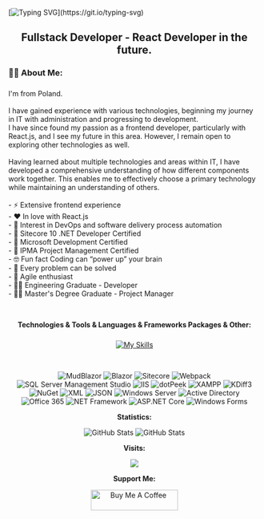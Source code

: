[![Typing SVG](https://readme-typing-svg.demolab.com/?width=1200&&size=38&center=true&vCenter=true&lines=Hi👋,+I'm+Damian+Czerwiński!;)](https://git.io/typing-svg)
<h2 align="center">Fullstack Developer - React Developer in the future.</h2>

###

<h3 align="left">👩‍💻  About Me:</h3>

###

<p align="left">
  I'm from Poland.<br><br>
  I have gained experience with various technologies, beginning my journey in IT with administration and progressing to development.<br>
  I have since found my passion as a frontend developer, particularly with React.js, and I see my future in this area.
  However, I remain open to exploring other technologies as well.<br><br>
  Having learned about multiple technologies and areas within IT, I have developed a comprehensive understanding of how different components work together.
  This enables me to effectively choose a primary technology while maintaining an understanding of others.<br><br>
  - ⚡ Extensive frontend experience<br>
  - ❤️ In love with React.js<br>
  - 🤔 Interest in DevOps and software delivery process automation<br>
  - 🥇 Sitecore 10 .NET Developer Certified<br>
  - 🥇 Microsoft Development Certified<br>
  - 🥇 IPMA Project Management Certified<br>
  - 🤓 Fun fact Coding can “power up” your brain<br>
  - 🌈 Every problem can be solved<br>
  - 💛 Agile enthusiast<br>
  - 🧑‍🎓 Engineering Graduate - Developer<br>
  - 👨‍🎓 Master's Degree Graduate - Project Manager
</p> <br>

**<p align="center">Technologies & Tools & Languages & Frameworks Packages & Other:</p>**

###

<div align="center">
  
[![My Skills](https://skillicons.dev/icons?i=js,html,css,sass,nodejs,typescript,powershell,vue,react,tailwind,bootstrap,wordpress,redux,materialui,firebase,postgresql,mysql,stackoverflow,styledcomponents,selenium,docker,azure,git,github,dotnet,sublime,vscode,visualstudio,angular,babel,cs,codepen,devto,discord,figma,flask,gmail,ai,jquery,linux,npm,yarn,ps,postman,pug,py,raspberrypi,regex,svg,symfony,ubuntu,windows,vuetify,xd)](https://skillicons.dev)
  
</div>

<br>

<div align="center">
   
![MudBlazor](https://img.shields.io/badge/MudBlazor-1E1E1E?style=flat&logo=blazor&logoColor=white)
![Blazor](https://img.shields.io/badge/Blazor-1E1E1E?style=flat&logo=blazor&logoColor=white)
![Sitecore](https://img.shields.io/badge/Sitecore-0076A8?style=flat&logo=sitecore&logoColor=white)
![Webpack](https://img.shields.io/badge/Webpack-8DD6F9?style=flat&logo=webpack&logoColor=black)
![SQL Server Management Studio](https://img.shields.io/badge/SQL%20Server%20Management%20Studio-CC2927?style=flat&logo=microsoft-sql-server&logoColor=white)
![IIS](https://img.shields.io/badge/IIS-1D1D1D?style=flat&logo=internet-explorer&logoColor=white)
![dotPeek](https://img.shields.io/badge/dotPeek-9E3D44?style=flat&logo=jetbrains&logoColor=white)
![XAMPP](https://img.shields.io/badge/XAMPP-F9E31A?style=flat&logo=xampp&logoColor=black)
![KDiff3](https://img.shields.io/badge/KDiff3-1E1E1E?style=flat&logo=kdiff3&logoColor=white)
![NuGet](https://img.shields.io/badge/NuGet-4E7D3B?style=flat&logo=nuget&logoColor=white)
![XML](https://img.shields.io/badge/XML-FF0000?style=flat&logo=xml&logoColor=white)
![JSON](https://img.shields.io/badge/JSON-0A74FF?style=flat&logo=json&logoColor=white)
![Windows Server](https://img.shields.io/badge/Windows%20Server-00A4EF?style=flat&logo=microsoft-windows&logoColor=white)
![Active Directory](https://img.shields.io/badge/Active%20Directory-0A74FF?style=flat&logo=windows&logoColor=white)
![Office 365](https://img.shields.io/badge/Office%20365-0078D4?style=flat&logo=microsoft-office&logoColor=white)
![NET Framework](https://img.shields.io/badge/.NET%20Framework-512BD4?style=flat&logo=.net&logoColor=white)
![ASP.NET Core](https://img.shields.io/badge/ASP.NET%20Core-512BD4?style=flat&logo=aspnetcore&logoColor=white)
![Windows Forms](https://img.shields.io/badge/Windows%20Forms-0078D4?style=flat&logo=windows&logoColor=white)

</div>


 <p align="center" style="font-weight: bold;">Statistics:</p>
 <p align="center">
   <img src="https://streak-stats.demolab.com/?user=damianczer&theme=dark" alt="GitHub Stats"/>
      <img src="https://github-readme-stats.vercel.app/api?username=damianczer&show_icons=true&theme=dark" alt="GitHub Stats"/>
 </p>

<p align="center" style="font-weight: bold;">Visits:</p>
<p align="center">
  <img src="https://profile-counter.glitch.me/damianczer/count.svg" />
</p>

<p align="center" style="font-weight: bold;">Support Me:</p>
<p align="center">
<a href="https://www.buymeacoffee.com/damianczer" target="_blank"><img src="https://cdn.buymeacoffee.com/buttons/default-orange.png" alt="Buy Me A Coffee" height="41" width="174"></a>
</p>
